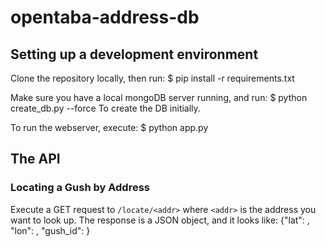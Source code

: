 opentaba-address-db
===================

Setting up a development environment
------------------------------------
Clone the repository locally, then run:
    $ pip install -r requirements.txt

Make sure you have a local mongoDB server running, and run:
    $ python create_db.py --force
To create the DB initially.

To run the webserver, execute:
    $ python app.py
    
The API
-------

### Locating a Gush by Address ###
Execute a GET request to `/locate/<addr>` where `<addr>` is the address you want to look up.
The response is a JSON object, and it looks like:
    {"lat": <latitude>, "lon": <longitude>, "gush_id": <gushid>}
    
